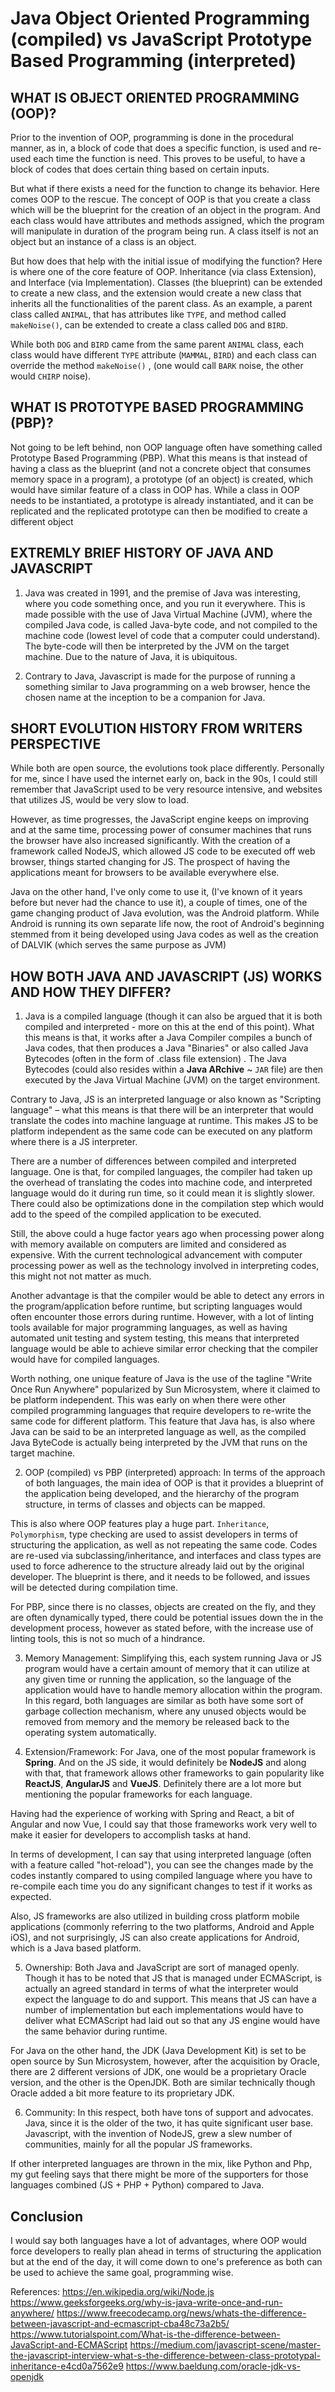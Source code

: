 # Java Object Oriented Programming (compiled) vs JavaScript Prototype Based Programming (interpreted)

## WHAT IS OBJECT ORIENTED PROGRAMMING (OOP)?

Prior to the invention of OOP, programming is done in the procedural manner, as in, a block of code that does a specific function, is used and re-used each time the function is need. This proves to be useful, to have a block of codes that does certain thing based on certain inputs. 

But what if there exists a need for the function to change its behavior. Here comes OOP to the rescue. The concept of OOP is that you create a class which will be the blueprint for the creation of an object in the program. And each class would have attributes and methods assigned, which the program will manipulate in duration of the program being run. A class itself is not an object but an instance of a class is an object. 

But how does that help with the initial issue of modifying the function? Here is where one of the core feature of OOP. Inheritance (via class Extension), and Interface (via Implementation). Classes (the blueprint) can be extended to create a new class, and the extension would create a new class that inherits all the functionalities of the parent class. As an example, a parent class called `ANIMAL`, that has attributes like `TYPE`, and method called `makeNoise()`, can be extended to create a class called `DOG` and `BIRD`. 

While both `DOG` and `BIRD` came from the same parent `ANIMAL` class, each class would have different `TYPE` attribute (`MAMMAL`, `BIRD`) and each class can override the method `makeNoise()` , (one would call `BARK` noise, the other would `CHIRP` noise).

## WHAT IS PROTOTYPE BASED PROGRAMMING (PBP)?
Not going to be left behind, non OOP language often have something called Prototype Based Programming (PBP). What this means is that instead of having a class as the blueprint (and not a concrete object that consumes memory space in a program), a prototype (of an object) is created, which would have similar feature of a class in OOP has. While a class in OOP needs to be instantiated, a prototype is already instantiated, and it can be replicated and the replicated prototype can then be modified to create a different object

## EXTREMLY BRIEF HISTORY OF JAVA AND JAVASCRIPT
1. Java was created in 1991, and the premise of Java was interesting, where you code something once, and you run it everywhere. This is made possible with the use of Java Virtual Machine (JVM), where the compiled Java code, is called Java-byte code, and not compiled to the machine code (lowest level of code that a computer could understand). The byte-code will then be interpreted by the JVM on the target machine. Due to the nature of Java, it is ubiquitous.

2. Contrary to Java, Javascript is made for the purpose of running a something similar to Java programming on a web browser, hence the chosen name at the inception to be a companion for Java.  

## SHORT EVOLUTION HISTORY FROM WRITERS PERSPECTIVE
While both are open source, the evolutions took place differently. Personally for me, since I have used the internet early on, back in the 90s, I could still remember that JavaScript used to be very resource intensive, and websites that utilizes JS, would be very slow to load. 

However, as time progresses, the JavaScript engine keeps on improving and at the same time, processing power of consumer machines that runs the browser have also increased significantly. With the creation of a framework called NodeJS, which allowed JS code to be executed off web browser, things started changing for JS. The prospect of having the applications meant for browsers to be  available everywhere else.  

Java on the other hand, I've only come to use it, (I've known of it years before but never had the chance to use it), a couple of times, one of the game changing product of Java evolution, was the Android platform. While Android is running its own separate life now, the root of Android's beginning stemmed from it being developed using Java codes as well as the creation of DALVIK (which serves the same purpose as JVM)

## HOW BOTH JAVA AND JAVASCRIPT (JS) WORKS AND HOW THEY DIFFER?
1. Java is a compiled language (though it can also be argued that it is both compiled and interpreted - more on this at the end of this point). What this means is that, it works after a Java Compiler compiles a bunch of Java codes, that then produces a Java "Binaries" or also called Java Bytecodes (often in the form of .class file extension) . The Java Bytecodes (could also resides within a **Java ARchive** ~ `JAR` file) are then executed by the Java Virtual Machine (JVM) on the target environment.

Contrary to Java, JS is an interpreted language or also known as "Scripting language" – what this means is that there will be an interpreter that would translate the codes into machine language at runtime. This makes JS to be platform independent as the same code can be executed on any platform where there is a JS interpreter. 

There are a number of differences between compiled and interpreted language.  One is that, for compiled languages, the compiler had taken up the overhead of translating the codes into machine code, and interpreted language would do it during run time, so it could mean it is slightly slower. There could also be optimizations done in the compilation step which would add to the speed of the compiled application to be executed. 

Still, the above could a huge factor years ago when processing power along with memory available on computers are limited and considered as expensive. With the current technological advancement with computer processing power as well as the technology involved in interpreting codes, this might not not matter as much. 

Another advantage is that the compiler would be able to detect any errors in the program/application before runtime, but scripting languages would often encounter those errors during runtime. However, with a lot of linting tools available for major programming languages, as well as having automated unit testing and system testing, this means that interpreted language would be able to achieve similar error checking that the compiler would have for compiled languages.  

Worth nothing, one unique feature of Java is the use of the tagline "Write Once Run Anywhere" popularized by Sun Microsystem, where it claimed to be platform independent. This was early on when there were other compiled programming languages that require developers to re-write the same code for different platform. This feature that Java has, is also where Java can be said to be an interpreted language as well, as the compiled Java ByteCode is actually being interpreted by the JVM that runs on the target machine. 

2. OOP (compiled) vs PBP (interpreted) approach: 
In terms of the approach of both languages, the main idea of OOP is that it provides a blueprint of the application being developed, and the hierarchy of the program structure, in terms of classes and objects can be mapped.

This is also where OOP features play a huge part. `Inheritance`, `Polymorphism`, type checking are used to assist developers in terms of structuring the application, as well as not repeating the same code. Codes are re-used via subclassing/inheritance, and interfaces and class types are used to force adherence to the structure already laid out by the original developer. The blueprint is there, and it needs to be followed, and issues will be detected during compilation time. 

For PBP, since there is no classes, objects are created on the fly, and they are often dynamically typed, there could be potential issues down the in the development process, however as stated before, with the increase use of linting tools, this is not so much of a hindrance. 

3. Memory Management: Simplifying this, each system running Java or JS program would have a certain amount of memory that it can utilize at any given time or running the application, so the language of the application would have to handle memory allocation within the program. In this regard, both languages are similar as both have some sort of garbage collection mechanism, where any unused objects would be removed from memory and the memory be released back to the operating system automatically.

4. Extension/Framework:
For Java, one of the most popular framework is **Spring**. And on the JS side, it would definitely be **NodeJS** and along with that, that framework allows other frameworks to gain popularity like **ReactJS**, **AngularJS** and **VueJS**. Definitely there are a lot more but mentioning the popular frameworks for each language.

Having had the experience of working with Spring and React, a bit of Angular and now Vue, I could say that those frameworks work very well to make it easier for developers to accomplish tasks at hand.

In terms of development, I can say that using interpreted language (often with a feature called "hot-reload"), you can see the changes made by the codes instantly compared to using compiled language where you have to re-compile each time you do any significant changes to test if it works as expected. 

Also, JS frameworks are also utilized in building cross platform mobile applications (commonly referring to the two platforms, Android and Apple iOS), and not surprisingly, JS can also create applications for Android, which is a Java based platform.

5. Ownership: Both Java and JavaScript are sort of managed openly. Though it has to be noted that JS that is managed under ECMAScript, is actually an agreed standard in terms of what the interpreter would expect the language to do and support. This means that JS can have a number of implementation but each implementations would have to deliver what ECMAScript had laid out so that any JS engine would have the same behavior during runtime.

For Java on the other hand, the JDK (Java Development Kit) is set to be open source by Sun Microsystem, however, after the acquisition by Oracle, there are 2 different versions of JDK, one would be a proprietary Oracle version, and the other is the OpenJDK. Both are similar technically though Oracle added a bit more feature to its proprietary JDK.

6. Community:
In this respect, both have tons of support and advocates. Java, since it is the older of the two, it has quite significant user base. Javascript, with the invention of NodeJS, grew a slew number of communities, mainly for all the popular JS frameworks.

If other interpreted languages are thrown in the mix, like Python and Php, my gut feeling says that there might be more of the supporters for those languages combined (JS + PHP + Python) compared to Java.


## Conclusion
I would say both languages have a lot of advantages, where OOP would force developers to really plan ahead in terms of structuring the application but at the end of the day, it will come down to one's preference as both can be used to achieve the same goal, programming wise.

References:
https://en.wikipedia.org/wiki/Node.js 
https://www.geeksforgeeks.org/why-is-java-write-once-and-run-anywhere/
https://www.freecodecamp.org/news/whats-the-difference-between-javascript-and-ecmascript-cba48c73a2b5/
https://www.tutorialspoint.com/What-is-the-difference-between-JavaScript-and-ECMAScript
https://medium.com/javascript-scene/master-the-javascript-interview-what-s-the-difference-between-class-prototypal-inheritance-e4cd0a7562e9
https://www.baeldung.com/oracle-jdk-vs-openjdk

